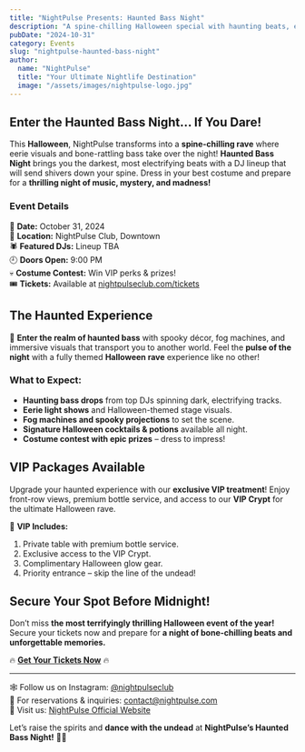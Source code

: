 ```yaml
---
title: "NightPulse Presents: Haunted Bass Night"
description: "A spine-chilling Halloween special with haunting beats, eerie visuals, and electrifying DJ performances at NightPulse!"
pubDate: "2024-10-31"
category: Events
slug: "nightpulse-haunted-bass-night"
author:
  name: "NightPulse"
  title: "Your Ultimate Nightlife Destination"
  image: "/assets/images/nightpulse-logo.jpg"
---
```


## Enter the Haunted Bass Night… If You Dare!

This **Halloween**, NightPulse transforms into a **spine-chilling rave** where eerie visuals and bone-rattling bass take over the night! **Haunted Bass Night** brings you the darkest, most electrifying beats with a DJ lineup that will send shivers down your spine. Dress in your best costume and prepare for a **thrilling night of music, mystery, and madness!**

### Event Details

🎃 **Date:** October 31, 2024  
📍 **Location:** NightPulse Club, Downtown  
🕷 **Featured DJs:** Lineup TBA  
🕘 **Doors Open:** 9:00 PM  
💀 **Costume Contest:** Win VIP perks & prizes!  
🎟 **Tickets:** Available at [nightpulseclub.com/tickets](#)  

## The Haunted Experience

👻 **Enter the realm of haunted bass** with spooky décor, fog machines, and immersive visuals that transport you to another world. Feel the **pulse of the night** with a fully themed **Halloween rave** experience like no other!

### What to Expect:
- **Haunting bass drops** from top DJs spinning dark, electrifying tracks.
- **Eerie light shows** and Halloween-themed stage visuals.
- **Fog machines and spooky projections** to set the scene.
- **Signature Halloween cocktails & potions** available all night.
- **Costume contest with epic prizes** – dress to impress!

## VIP Packages Available

Upgrade your haunted experience with our **exclusive VIP treatment**! Enjoy front-row views, premium bottle service, and access to our **VIP Crypt** for the ultimate Halloween rave.

🦇 **VIP Includes:**
1. Private table with premium bottle service.
2. Exclusive access to the VIP Crypt.
3. Complimentary Halloween glow gear.
4. Priority entrance – skip the line of the undead!

## Secure Your Spot Before Midnight!

Don’t miss **the most terrifyingly thrilling Halloween event of the year!** Secure your tickets now and prepare for **a night of bone-chilling beats and unforgettable memories.**

🔥 **[Get Your Tickets Now](#)** 🔥

---

🕸 Follow us on Instagram: [@nightpulseclub](#)  
📩 For reservations & inquiries: contact@nightpulse.com  
📍 Visit us: [NightPulse Official Website](#)  

Let’s raise the spirits and **dance with the undead** at **NightPulse’s Haunted Bass Night!** 👻🎶